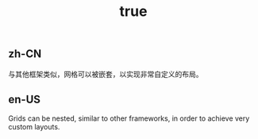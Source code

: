 ﻿---
order: 5
title:
  zh-CN: 嵌套网格
  en-US: Nested grid
---

## zh-CN

与其他框架类似，网格可以被嵌套，以实现非常自定义的布局。

## en-US

Grids can be nested, similar to other frameworks, in order to achieve very custom layouts.
